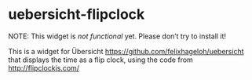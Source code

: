 # uebersicht-flipclock

NOTE: This widget is *not functional* yet. Please don’t try to install it!

This is a widget for Übersicht https://github.com/felixhageloh/uebersicht that displays the time as a flip clock, using the code from http://flipclockjs.com/